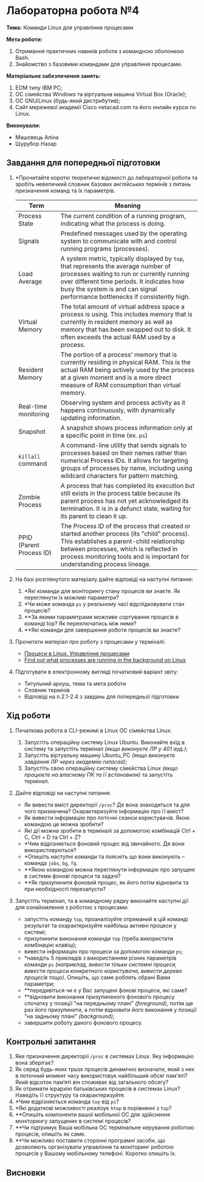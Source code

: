 # Лабораторна робота №4

**Тема:** Команди Linux для управління процесами

**Мета роботи:**

1. Отримання практичних навиків роботи з командною оболонкою Bash.
2. Знайомство з базовими командами для управління процесами.

**Матеріальне забезпечення занять:**

1. ЕОМ типу IBM PC;
2. ОС сімейства Windows та віртуальна машина Virtual Box (Oracle);
3. ОС GNU/Linux (будь-який дистрибутив);
4. Сайт мережевої академії Cisco netacad.com та його онлайн курси по Linux.

**Виконували:**

- Машовець Аліна
- Шурубор Назар

## Завдання для попередньої підготовки

1. \*Прочитайте короткі теоретичні відомості до лабораторної роботи та зробіть невеличкий словник базових англійських термінів з питань призначення команд та їх параметрів.

    | Term                     | Meaning                                                                                                                                                                                                                                                          |
    |--------------------------|------------------------------------------------------------------------------------------------------------------------------------------------------------------------------------------------------------------------------------------------------------------|
    | Process State            | The current condition of a running program, indicating what the process is doing.                                                                                                                                                                                |
    | Signals                  | Predefined messages used by the operating system to communicate with and control running programs (processes).                                                                                                                                                   |
    | Load Average             | A system metric, typically displayed by `top`, that represents the average number of processes waiting to run or currently running over different time periods. It indicates how busy the system is and can signal performance bottlenecks if consistently high. |
    | Virtual Memory           | The total amount of virtual address space a process is using. This includes memory that is currently in resident memory as well as memory that has been swapped out to disk. It often exceeds the actual RAM used by a process.                                  |
    | Resident Memory          | The portion of a process' memory that is currently residing in physical RAM. This is the actual RAM being actively used by the process at a given moment and is a more direct measure of RAM consumption than virtual memory.                                    |
    | Real-time monitoring     | Observing system and process activity as it happens continuously, with dynamically updating information.                                                                                                                                                         |
    | Snapshot                 | A snapshot shows process information only at a specific point in time (ex. `ps`)                                                                                                                                                                                 |
    | `killall` command        | A command-line utility that sends signals to processes based on their names rather than numerical Process IDs. It allows for targeting groups of processes by name, including using wildcard characters for pattern matching.                                    |
    | Zombie Process           | A process that has completed its execution but still exists in the process table because its parent process has not yet acknowledged its termination. It is in a defunct state, waiting for its parent to clean it up.                                           |
    | PPID (Parent Process ID) | The Process ID of the process that created or started another process (its "child" process). This establishes a parent-child relationship between processes, which is reflected in process monitoring tools and is important for understanding process lineage.  |

2. На базі розглянутого матеріалу дайте відповіді на наступні питання:
    1. \*Які команди для моніторингу стану процесів ви знаєте. Як переглянути їх можливі параметри?
    2. \*Чи може команда `ps` у реальному часі відслідковувати стан процесів?
    3. \*\*За якими параметрами можливе сортування процесів в команді top? Як переключатись між ними?
    4. \*\*Які команди для завершення роботи процесів ви знаєте?

3. Прочитати матеріал про роботу з процесами у терміналі:
    - [Процеси в Linux. Управління процесами](https://acode.com.ua/processes-in-linux/)
    - [Find out what processes are running in the background on Linux](https://www.cyberciti.biz/faq/find-out-what-processes-are-running-in-the-background-on-linux/)

4. Підготувати в електронному вигляді початковий варіант звіту:
    - Титульний аркуш, тема та мета роботи
    - Словник термінів
    - Відповіді на п.2.1-2.4 з завдань для попередньої підготовки

## Хід роботи

1. Початкова робота в CLI-режимі в Linux ОС сімейства Linux:

    1. Запустіть операційну систему Linux Ubuntu. Виконайте вхід в систему та запустіть термінал _(якщо виконуєте ЛР у 401 ауд.)_;
    2. Запустіть віртуальну машину Ubuntu_PC _(якщо виконуєте завдання ЛР через академію netacad)_;
    3. Запустіть свою операційну систему сімейства Linux _(якщо працюєте на власному ПК та її встановили)_ та запустіть термінал.

2. Дайте відповіді на наступні питання:

    - Як вивести вміст директорії `/proc`? Де вона знаходиться та для чого призначена? Охарактеризуйте інформацію про її вміст?
    - Як вивести інформацію про поточні сеанси користувачів. Якою командою це можна зробити?
    - Які дії можна зробити в терміналі за допомогою комбінацій Ctrl + C, Ctrl + D та Ctrl + Z?
    - \*Чим відрізняється фоновий процес від звичайного. Де вони використовуються?
    - \*Опишіть наступні команди та поясніть що вони виконують – команда `jobs`, `bg`, `fg`.
    - \*\*Якою командою можна переглянути інформацію про запущені в системи фонові процеси та задачі?
    - \*\*Як призупинити фоновий процес, як його потім відновити та при необхідності перезапусти?

3. Запустіть термінал, та в командному рядку виконайте наступні дії для ознайомлення з роботою з процесами:

    - запустіть команду `top`, проаналізуйте отриманий в цій команді результат та охарактеризуйте найбільш активні процеси у системі;
    - призупинити виконання команди `top` (треба використати комбінацію клавіш);
    - вивести інформацію про процеси за допомогою команди `ps`;
    - \*наведіть 5 прикладів з використанням різних параметрів команди `ps` _(наприклад, вивести тільки системні процеси, вивести процеси конкретного користувача, вивести дерево процесів тощо)_. Опишіть, що саме роблять обрані Вами параметри;
    - \*\*передивіться чи є у Вас запущені фонові процеси, які саме?
    - \*\*відновити виконання призупиненого фонового процесу спочатку у позиції "на передньому плані" _(foreground)_, потім ще раз його призупинити, а потім відновити його виконання у позиції "на задньому плані" _(background)_;
    - завершити роботу даного фонового процесу.

## Контрольні запитання

1. Яке призначення директорії `/proc` в системах Linux. Яку інформацію вона зберігає?
2. Як серед будь-яких трьох процесів динамічно визначати, який з них в поточний момент часу використовує найбільший обсяг пам'яті? Який відсоток пам’яті він споживає від загального обсягу?
3. Як отримати ієрархію батьківських процесів в системах Linux? Наведіть її структуру та охарактеризуйте.
4. \*Чим відрізняється команда `top` від `ps`?
5. \*Які додаткові можливості реалізує `htop` в порівнянні з `top`?
6. \*\*Опишіть компоненти вашої мобільної ОС для здійснення моніторингу запущених в системі процесів?
7. \*\*Чи підтримує Ваша мобільна ОС термінальне керування роботою процесів, опишіть як саме.
8. \*\*Чи можливо поставити сторонні програмні засоби, що дозволяють організувати управління та моніторинг роботою процесів у Вашому мобільному телефоні. Коротко опишіть їх.

## Висновки

